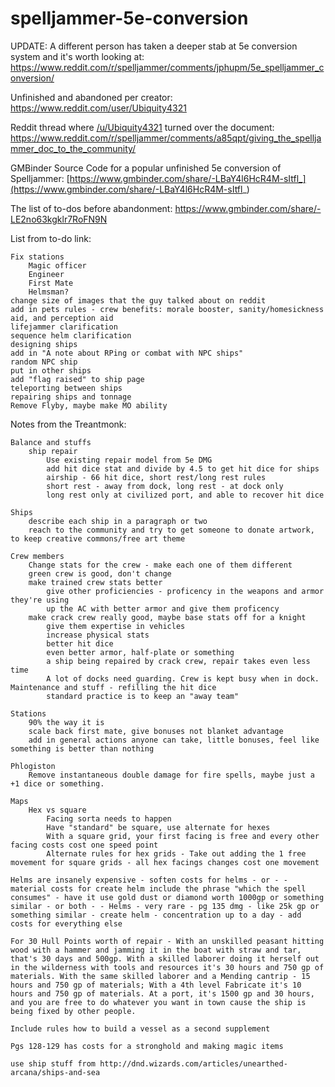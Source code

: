 # spelljammer-5e-conversion

UPDATE: A different person has taken a deeper stab at 5e conversion system and it's worth looking at: https://www.reddit.com/r/spelljammer/comments/jphupm/5e_spelljammer_conversion/

Unfinished and abandoned per creator: https://www.reddit.com/user/Ubiquity4321

Reddit thread where [/u/Ubiquity4321](https://www.reddit.com/user/Ubiquity4321) turned over the document: https://www.reddit.com/r/spelljammer/comments/a85qpt/giving_the_spelljammer_doc_to_the_community/

GMBinder Source Code for a popular unfinished 5e conversion of Spelljammer: [https://www.gmbinder.com/share/-LBaY4l6HcR4M-sItfl_](https://www.gmbinder.com/share/-LBaY4l6HcR4M-sItfl_)

The list of to-dos before abandonment: https://www.gmbinder.com/share/-LE2no63kgklr7RoFN9N

List from to-do link:

    Fix stations
        Magic officer
        Engineer
        First Mate
        Helmsman?
    change size of images that the guy talked about on reddit
    add in pets rules - crew benefits: morale booster, sanity/homesickness aid, and perception aid
    lifejammer clarification
    sequence helm clarification
    designing ships
    add in "A note about RPing or combat with NPC ships"
    random NPC ship
    put in other ships
    add "flag raised" to ship page
    teleporting between ships
    repairing ships and tonnage
    Remove Flyby, maybe make MO ability

Notes from the Treantmonk:

    Balance and stuffs
        ship repair
            Use existing repair model from 5e DMG
            add hit dice stat and divide by 4.5 to get hit dice for ships
            airship - 66 hit dice, short rest/long rest rules
            short rest - away from dock, long rest - at dock only
            long rest only at civilized port, and able to recover hit dice

    Ships
        describe each ship in a paragraph or two
        reach to the community and try to get someone to donate artwork, to keep creative commons/free art theme

    Crew members
        Change stats for the crew - make each one of them different
        green crew is good, don't change
        make trained crew stats better
            give other proficiencies - proficency in the weapons and armor they're using
            up the AC with better armor and give them proficency
        make crack crew really good, maybe base stats off for a knight
            give them expertise in vehicles
            increase physical stats
            better hit dice
            even better armor, half-plate or something
            a ship being repaired by crack crew, repair takes even less time
            A lot of docks need guarding. Crew is kept busy when in dock. Maintenance and stuff - refilling the hit dice
            standard practice is to keep an "away team"

    Stations
        90% the way it is
        scale back first mate, give bonuses not blanket advantage
        add in general actions anyone can take, little bonuses, feel like something is better than nothing

    Phlogiston
        Remove instantaneous double damage for fire spells, maybe just a +1 dice or something.

    Maps
        Hex vs square
            Facing sorta needs to happen
            Have "standard" be square, use alternate for hexes
            With a square grid, your first facing is free and every other facing costs cost one speed point
            Alternate rules for hex grids - Take out adding the 1 free movement for square grids - all hex facings changes cost one movement

    Helms are insanely expensive - soften costs for helms - or - - material costs for create helm include the phrase "which the spell consumes" - have it use gold dust or diamond worth 1000gp or something similar - or both - - Helms - very rare - pg 135 dmg - like 25k gp or something similar - create helm - concentration up to a day - add costs for everything else

    For 30 Hull Points worth of repair - With an unskilled peasant hitting wood with a hammer and jamming it in the boat with straw and tar, that's 30 days and 500gp. With a skilled laborer doing it herself out in the wilderness with tools and resources it's 30 hours and 750 gp of materials. With the same skilled laborer and a Mending cantrip - 15 hours and 750 gp of materials; With a 4th level Fabricate it's 10 hours and 750 gp of materials. At a port, it's 1500 gp and 30 hours, and you are free to do whatever you want in town cause the ship is being fixed by other people.

    Include rules how to build a vessel as a second supplement

    Pgs 128-129 has costs for a stronghold and making magic items

    use ship stuff from http://dnd.wizards.com/articles/unearthed-arcana/ships-and-sea


